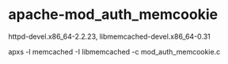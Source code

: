 apache-mod_auth_memcookie
=========================
httpd-devel.x86_64-2.2.23, 
libmemcached-devel.x86_64-0.31

apxs -l memcached -I libmemcached -c mod_auth_memcookie.c
